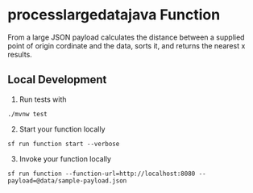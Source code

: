 # processlargedatajava Function

From a large JSON payload calculates the distance between a supplied point of origin cordinate and the data, sorts it, and returns the nearest x results.

## Local Development

1. Run tests with

```
./mvnw test
```

2. Start your function locally

```
sf run function start --verbose
```

3. Invoke your function locally

```
sf run function --function-url=http://localhost:8080 --payload=@data/sample-payload.json
```
